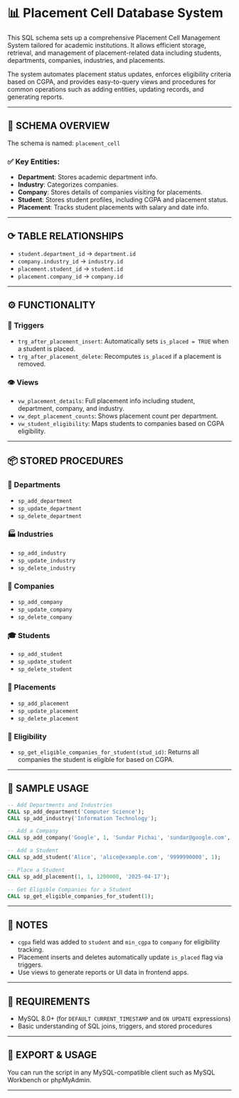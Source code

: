 # 📊 Placement Cell Database System

This SQL schema sets up a comprehensive Placement Cell Management System tailored for academic institutions. It allows efficient storage, retrieval, and management of placement-related data including students, departments, companies, industries, and placements. 

The system automates placement status updates, enforces eligibility criteria based on CGPA, and provides easy-to-query views and procedures for common operations such as adding entities, updating records, and generating reports.

---

## 📁 SCHEMA OVERVIEW

The schema is named: `placement_cell`

### ✅ Key Entities:
- **Department**: Stores academic department info.
- **Industry**: Categorizes companies.
- **Company**: Stores details of companies visiting for placements.
- **Student**: Stores student profiles, including CGPA and placement status.
- **Placement**: Tracks student placements with salary and date info.

---

## ⟳ TABLE RELATIONSHIPS

- `student.department_id` → `department.id`
- `company.industry_id` → `industry.id`
- `placement.student_id` → `student.id`
- `placement.company_id` → `company.id`

---

## ⚙️ FUNCTIONALITY

### 🔁 Triggers
- `trg_after_placement_insert`: Automatically sets `is_placed = TRUE` when a student is placed.
- `trg_after_placement_delete`: Recomputes `is_placed` if a placement is removed.

### 👁️ Views
- `vw_placement_details`: Full placement info including student, department, company, and industry.
- `vw_dept_placement_counts`: Shows placement count per department.
- `vw_student_eligibility`: Maps students to companies based on CGPA eligibility.

---

## 📦 STORED PROCEDURES

### 🏫 Departments
- `sp_add_department`
- `sp_update_department`
- `sp_delete_department`

### 🏭 Industries
- `sp_add_industry`
- `sp_update_industry`
- `sp_delete_industry`

### 🏢 Companies
- `sp_add_company`
- `sp_update_company`
- `sp_delete_company`

### 🎓 Students
- `sp_add_student`
- `sp_update_student`
- `sp_delete_student`

### 📄 Placements
- `sp_add_placement`
- `sp_update_placement`
- `sp_delete_placement`

### 🎯 Eligibility
- `sp_get_eligible_companies_for_student(stud_id)`: Returns all companies the student is eligible for based on CGPA.

---

## 🧪 SAMPLE USAGE

```sql
-- Add Departments and Industries
CALL sp_add_department('Computer Science');
CALL sp_add_industry('Information Technology');

-- Add a Company
CALL sp_add_company('Google', 1, 'Sundar Pichai', 'sundar@google.com', '1234567890');

-- Add a Student
CALL sp_add_student('Alice', 'alice@example.com', '9999990000', 1);

-- Place a Student
CALL sp_add_placement(1, 1, 1200000, '2025-04-17');

-- Get Eligible Companies for a Student
CALL sp_get_eligible_companies_for_student(1);
```

---

## 🧠 NOTES

- `cgpa` field was added to `student` and `min_cgpa` to `company` for eligibility tracking.
- Placement inserts and deletes automatically update `is_placed` flag via triggers.
- Use views to generate reports or UI data in frontend apps.

---

## 📌 REQUIREMENTS

- MySQL 8.0+ (for `DEFAULT CURRENT_TIMESTAMP` and `ON UPDATE` expressions)
- Basic understanding of SQL joins, triggers, and stored procedures

---

## 📄 EXPORT & USAGE

You can run the script in any MySQL-compatible client such as MySQL Workbench or phpMyAdmin.

---



